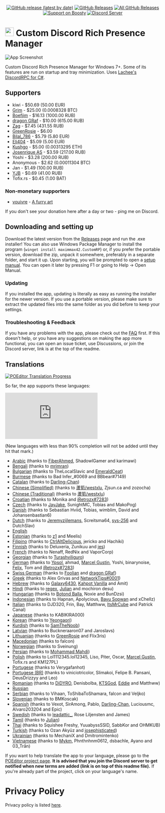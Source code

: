 <p align=center>
  <a href="https://github.com/maximmax42/Discord-CustomRP/releases/latest"><img alt="GitHub release (latest by date)" src="https://img.shields.io/github/v/tag/maximmax42/Discord-CustomRP?color=19e2e2&label=latest&logo=github"></a>
  <a href="https://github.com/maximmax42/Discord-CustomRP/releases/latest"><img alt="GitHub Releases" src="https://img.shields.io/github/downloads/maximmax42/Discord-CustomRP/latest/total?color=19e2e2&label=downloads&logo=github"></a>
  <a href="https://github.com/maximmax42/Discord-CustomRP/releases"><img alt="All GitHub Releases" src="https://img.shields.io/github/downloads/maximmax42/Discord-CustomRP/total?color=19e2e2&label=total%20downloads&logo=github"></a>
  <br>
  <a href="https://boosty.to/maximmax42"><img alt="Support on Boosty" src="https://img.shields.io/badge/support%20on-boosty-19e2e2"></a>
  <a href="https://www.customrp.xyz/discordserver"><img alt="Discord Server" src="https://img.shields.io/discord/928333025652121630?color=19e2e2&label=server&logo=discord&logoColor=white"></a>
</p>

# <img src=https://www.customrp.xyz/assets/logo.png style="height:1em;"/> Custom Discord Rich Presence Manager
![App Screenshot](https://www.customrp.xyz/assets/screenshot.png)

Custom Discord Rich Presence Manager for Windows 7+. Some of its features are run on startup and tray minimization. Uses [Lachee's DiscordRPC for C#](https://github.com/Lachee/discord-rpc-csharp).

## Supporters

* kiwi - $50.69 (50.00 EUR)
* [Grim](https://www.savethekiwi.nz/) - $25.00 (0.0008328 BTC)
* [Boefjim](https://boefjim.com) - $16.13 (1000.00 RUB)
* [dragon GRaf](https://www.cunsume.com/sellers/dragongraf/) - $10.00 (615.00 RUB)
* [Zag](https://zag.rip) - $7.45 (431.55 RUB)
* [GreenRosie](https://www.twitch.tv/greenrosie) - $6.00
* [Bilal_786](https://discord.gg/zabPuE78ne) - $5.79 (5.80 EUR)
* [Eli404](https://linktr.ee/404femboy) - $5.09 (5.00 EUR)
* [Kushgo](https://opensea.io/collection/worldtowers) - $5.00 (0.00313295 ETH)
* [Josenrique AS](https://josenriqueas.com/referred/customrp/) - $3.59 (217.00 RUB)
* Yoshi - $3.28 (200.00 RUB)
* Anonymous - $2.62 (0.00011304 BTC)
* Jan - $1.49 (100.00 RUB)
* [YJB](https://owo.yjb.gay/) - $0.69 (41.00 RUB)
* Tofix.rs - $0.45 (1.00 BAT)

### Non-monetary supporters

* [vouivre](https://twitter.com/vvouivre) - [A furry art](https://cdn.discordapp.com/attachments/1028632852969033839/1028632881179922522/unknown.png)

If you don't see your donation here after a day or two - ping me on Discord.

## Downloading and setting up
Download the latest version from the [Releases](https://github.com/maximmax42/Discord-CustomRP/releases) page and run the .exe installer! You can also use Windows Package Manager to install the program (`winget install maximmax42.CustomRP`) or, if you prefer the portable version, download the zip, unpack it somewhere, preferably in a separate folder, and start it up. Upon starting, you will be prompted to open a [setup manual](https://docs.customrp.xyz/setting-up). You can open it later by pressing F1 or going to Help -> Open Manual.
### Updating
If you installed the app, updating is literally as easy as running the installer for the newer version. If you use a portable version, please make sure to extract the updated files into the same folder as you did before to keep your settings.
### Troubleshooting & Feedback
If you have any problems with the app, please check out the [FAQ](https://docs.customrp.xyz/faq) first. If this doesn't help, or you have any  suggestions on making the app more functional, you can open an issue ticket, use Discussions, or join the Discord server, link is at the top of the readme.

## Translations

<a href="https://poeditor.com/join/project?hash=2jq0i7ANr1"><img alt="POEditor Translation Progress" src="https://img.shields.io/endpoint?url=https%3A%2F%2Fwww.customrp.xyz%2Fpoeditor%2Fall.json"></a>

So far, the app supports these languages:

![Language progress hystogram](https://www.customrp.xyz/poeditor/progress.php)

(New languages with less than 90% completion will not be added until they hit that mark.)

* [Arabic](https://poeditor.com/projects/po_edit?id_language=233&per_page=100&id=409229) (thanks to [FiberAhmed](https://github.com/FiberAhmed), ShadowlGamer and karimawi)
* [Bengali](https://poeditor.com/projects/po_edit?id_language=19&per_page=100&id=409229) (thanks to [mrimran](https://github.com/mr-Imran))
* [Bulgarian](https://poeditor.com/projects/po_edit?id_language=24&per_page=100&id=409229) (thanks to TheLocalSlavic and [EmeraldCeat](https://discord.gg/reformedcityrp))
* [Burmese](https://poeditor.com/projects/po_edit?id_language=25&per_page=100&id=409229) (thanks to Bad Infer_#0069 and BBbear#7149)
* [Catalan](https://poeditor.com/projects/po_edit?id_language=26&per_page=100&id=409229) (thanks to [Darling-Chan](https://meap.gg/))
* [Chinese (Simplified)](https://poeditor.com/projects/po_edit?id_language=274&per_page=100&id=409229) (thanks to [蘆筍/westxlu](https://linktr.ee/westxlu), Zjsun.ca and zozocha)
* [Chinese (Traditional)](https://poeditor.com/projects/po_edit?id_language=275&per_page=100&id=409229) (thanks to [蘆筍/westxlu](https://linktr.ee/westxlu))
* [Croatian](https://poeditor.com/projects/po_edit?id_language=37&per_page=100&id=409229) (thanks to Monika and [iRetrozx#7283](https://posted.adalo.com/iretrozx))
* [Czech](https://poeditor.com/projects/po_edit?id_language=38&per_page=100&id=409229) (thanks to [JayJake](https://jayk.live/), SunightMC, Tobias and MakoPog)
* [Danish](https://poeditor.com/projects/po_edit?id_language=39&per_page=100&id=409229) (thanks to Sebastian Hviid, Tobias, wimblim, David and Johansenbastian6)
* [Dutch](https://poeditor.com/projects/po_edit?id_language=41&per_page=100&id=409229) (thanks to [Jeremyzijlemans](https://sionteam.com/), Screitsma64, [sys-256](https://sys-256.me/) and DutchSlav)
* [English](https://poeditor.com/projects/po_edit?id_language=43&per_page=100&id=409229)
* [Estonian](https://poeditor.com/projects/po_edit?id_language=45&per_page=100&id=409229) (thanks to [z1](https://github.com/Erkkii) and Meelis)
* [Filipino](https://poeditor.com/projects/po_edit?id_language=219&per_page=100&id=409229) (thanks to [CtrlAltDelicious](https://www.youtube.com/c/CtrlAltDelicious_), jericko and Hachiki)
* [Finnish](https://poeditor.com/projects/po_edit?id_language=49&per_page=100&id=409229) (thanks to Deluxeria, Zunikuu and [jes](https://jesperiz.carrd.co/))
* [French](https://poeditor.com/projects/po_edit?id_language=50&per_page=100&id=409229) (thanks to Nenaff, RedNix and VaporCorp)
* [Georgian](https://poeditor.com/projects/po_edit?id_language=54&per_page=100&id=409229) (thanks to [Turashviliguro](https://turashviliguro.github.io/daddyexe/))
* [German](https://poeditor.com/projects/po_edit?id_language=55&per_page=100&id=409229) (thanks to [Ypsol](https://www.youtube.com/channel/UCxGqMDnXnEyVt4yugLeBpgA), ahmad, [Marcel Gustin](https://marcelgustin.de), Yoshi, binarynoise, [Felix](https://github.com/fbrettnich), Tom and [iRetrozx#7283](https://posted.adalo.com/iretrozx))
* [Swiss German](https://poeditor.com/projects/po_edit?id_language=208&per_page=100&id=409229) (thanks to [Foolian](https://foolian.com/) and [dragon GRaf](https://www.cunsume.com/sellers/dragongraf/))
* [Greek](https://poeditor.com/projects/po_edit?id_language=56&per_page=100&id=409229) (thanks to Alex Grivas and [NetworkTips#0001](https://discord.gg/Qb8RPjH6sD))
* [Hebrew](https://poeditor.com/projects/po_edit?id_language=61&per_page=100&id=409229) (thanks to [Galaxy6430](https://www.youtube.com/channel/UC_cnrLEXfwsZoQxEsM95HXg), [Kahpot Vanilla](https://linktr.ee/KahpotVanilla) and Amit)
* [Hindi](https://poeditor.com/projects/po_edit?id_language=63&per_page=100&id=409229) (thanks to [regex](https://github.com/REGEX777), [Julian](https://discord.com/oauth2/authorize?client_id=962323485772881950&scope=bot&permissions=8) and mochiron desu)
* [Hungarian](https://poeditor.com/projects/po_edit?id_language=65&per_page=100&id=409229) (thanks to [Botond Balla](https://github.com/BallaBotond), Noxie and BunDzsi)
* [Indonesian](https://poeditor.com/projects/po_edit?id_language=69&per_page=100&id=409229) (thanks to Hapnan, Apolycious, [Bayu Sopwan](https://bayusopwan.github.io) and xChellz)
* [Italian](https://poeditor.com/projects/po_edit?id_language=75&per_page=100&id=409229) (thanks to DJD320, Frin, Bay, Matthww, [ItsMrCube](https://mrcube.live/) and Patrick Canal)
* [Japanese](https://poeditor.com/projects/po_edit?id_language=76&per_page=100&id=409229) (thanks to KABIKIRA000)
* [Korean](https://poeditor.com/projects/po_edit?id_language=88&per_page=100&id=409229) (thanks to [Yeongaori](https://github.com/yeongaori))
* [Kurdish](https://poeditor.com/projects/po_edit?id_language=90&per_page=100&id=409229) (thanks to [SamTheNoob](https://linktr.ee/stn69))
* [Latvian](https://poeditor.com/projects/po_edit?id_language=93&per_page=100&id=409229) (thanks to Buckneraaron07 and Jaroslavs)
* [Lithuanian](https://poeditor.com/projects/po_edit?id_language=96&per_page=100&id=409229) (thanks to [GreenRosie](https://www.twitch.tv/greenrosie) and Flix3ris)
* [Macedonian](https://poeditor.com/projects/po_edit?id_language=99&per_page=100&id=409229) (thanks to falcon)
* [Norwegian](https://poeditor.com/projects/po_edit?id_language=116&per_page=100&id=409229) (thanks to Sveinung)
* [Persian](https://poeditor.com/projects/po_edit?id_language=126&per_page=100&id=409229) (thanks to [Mohammad Mahdi](https://mo-mahdihh.ir/))
* [Polish](https://poeditor.com/projects/po_edit?id_language=127&per_page=100&id=409229) (thanks to Lol1112345.lol12345, Liso, Piter, Oscar, [Marcel Gustin](https://marcelgustin.de), Tofix.rs and KM127PL)
* [Portugese](https://poeditor.com/projects/po_edit?id_language=128&per_page=100&id=409229) (thanks to Verygafanhot)
* [Portugese (BR)](https://poeditor.com/projects/po_edit?id_language=190&per_page=100&id=409229) (thanks to viniciotricolor, Slimakoi, Felipe B. Pansani, DeusDrizzyy and Leo)
* [Romanian](https://poeditor.com/projects/po_edit?id_language=131&per_page=100&id=409229) (thanks to [DiDYRO](https://www.youtube.com/channel/UCjij9nYlEyPl5aVYnJkvx2w), Denisbolba, [KTSGod](https://ktsgod.carrd.co/), [Eddie](https://github.com/EdiRo) and Matthww)
* [Russian](https://poeditor.com/projects/po_edit?id_language=134&per_page=100&id=409229)
* [Serbian](https://poeditor.com/projects/po_edit?id_language=141&per_page=100&id=409229) (thanks to Vihaan, ToShibaToShamara, falcon and Veljko)
* [Slovenian](https://poeditor.com/projects/po_edit?id_language=148&per_page=100&id=409229) (thanks to BMKoscak)
* [Spanish](https://poeditor.com/projects/po_edit?id_language=152&per_page=100&id=409229) (thanks to Vexot, SirAmong, Pablo, [Darling-Chan](https://meap.gg/), Luciousmc, Alvaro203204 and Epic)
* [Swedish](https://poeditor.com/projects/po_edit?id_language=156&per_page=100&id=409229) (thanks to [leadattic_](https://leadattic.leadattic953788.repl.co/), Rose Liljensten and James)
* [Tamil](https://poeditor.com/projects/po_edit?id_language=160&per_page=100&id=409229) (thanks to [Julian](https://discord.com/oauth2/authorize?client_id=962323485772881950&scope=bot&permissions=8))
* [Thai](https://poeditor.com/projects/po_edit?id_language=163&per_page=100&id=409229) (thanks to Squishee Freshy, YuuabyssSSID, SabbKor and OHMKUB)
* [Turkish](https://poeditor.com/projects/po_edit?id_language=169&per_page=100&id=409229) (thanks to Ozan Akyüz and [josephisticated](https://github.com/josephisticated))
* [Ukrainian](https://poeditor.com/projects/po_edit?id_language=173&per_page=100&id=409229) (thanks to MechaniX and Dmitromintenko)
* [Vietnamese](https://poeditor.com/projects/po_edit?id_language=177&per_page=100&id=409229) (thanks to [Mykm](https://github.com/yumiruuwu), Phnthnhnm0612, dsbachle, Ayano and 03_Trần)

If you want to help translate the app to your language, please go to the [POEditor project page](https://poeditor.com/join/project?hash=2jq0i7ANr1). **It is advised that you join the Discord server to get notified when new terms are added (link is on top of this readme file).** If you're already part of the project, click on  your language's name.

# Privacy Policy
Privacy policy is listed [here](https://github.com/maximmax42/Discord-CustomRP/blob/master/PRIVACY.md).
